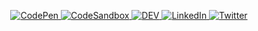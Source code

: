 <!--
**ecksarabia/ecksarabia** is a ✨ _special_ ✨ repository because its `README.md` (this file) appears on your GitHub profile.

Here are some ideas to get you started:

- 🔭 I’m currently working on ...
- 🌱 I’m currently learning ...
- 👯 I’m looking to collaborate on ...
- 🤔 I’m looking for help with ...
- 💬 Ask me about ...
- 📫 How to reach me: ...
- 😄 Pronouns: ...
- ⚡ Fun fact: ...
-->

<p align="center">
    <a href="https://codepen.io/spixdev" target="_blank">
        <img src="https://img.shields.io/static/v1?label&message=codepen&color=595959&logo=CodePen&logoColor=fff&style=for-the-badge" alt="CodePen">
    </a>
    <a href="https://codesandbox.io/u/spixdev" target="_blank">
        <img src="https://img.shields.io/static/v1?label&message=codesandbox&color=595959&logo=CodeSandbox&logoColor=fff&style=for-the-badge" alt="CodeSandbox">
    </a>
    <a href="https://dev.to/spixdev" target="_blank">
        <img src="https://img.shields.io/static/v1?label&message=dev.to&color=595959&logo=dev.to&logoColor=fff&style=for-the-badge" alt="DEV">
    </a>
    <a href="https://www.linkedin.com/in/spixdev" target="_blank">
        <img src="https://img.shields.io/static/v1?label&message=linkedIn&color=595959&logo=LinkedIn&logoColor=fff&style=for-the-badge" alt="LinkedIn">
    </a>
    <a href="https://twitter.com/spixdev" target="_blank">
        <img src="https://img.shields.io/static/v1?label&message=twitter&color=595959&logo=Twitter&logoColor=fff&style=for-the-badge" alt="Twitter">
    </a>
</p>
